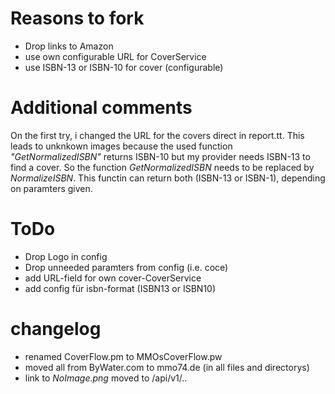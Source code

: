 # Reasons to fork

* Drop links to Amazon
* use own configurable URL for CoverService
* use ISBN-13 or ISBN-10 for cover (configurable)

#  Additional comments
On the first try, i changed the URL for the covers direct in report.tt.
This leads to unknkown images because the used function *"GetNormalizedISBN"* returns ISBN-10 but my provider needs ISBN-13 to find a cover. So the function *GetNormalizedISBN* needs to be replaced by *NormalizeISBN*. This functin can return both (ISBN-13 or ISBN-1), depending on paramters given.


# ToDo
* Drop Logo in config
* Drop unneeded paramters from config (i.e. coce)
* add URL-field for own cover-CoverService
* add config für isbn-format (ISBN13 or ISBN10)





# changelog
* renamed CoverFlow.pm to MMOsCoverFlow.pw
* moved all from ByWater.com to mmo74.de (in all files and directorys)
* link to *NoImage.png* moved to /api/v1/..


